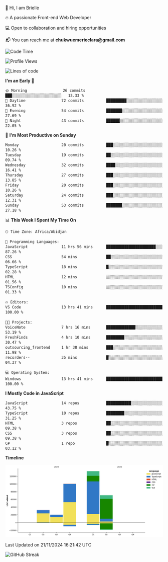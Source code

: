 <div align="left">
  <p>👋 Hi, I am Brielle</p>
  <p>🔥 A passionate Front-end Web Developer</p>
  <p>💻 Open to collaboration and hiring opportunities</p>
  <p>📬 You can reach me at <strong>chukwuemerieclara@gmail.com</strong></p>
</div>


 
 <!--START_SECTION:waka-->
![Code Time](http://img.shields.io/badge/Code%20Time-337%20hrs-blue)

![Profile Views](http://img.shields.io/badge/Profile%20Views-8-blue)

![Lines of code](https://img.shields.io/badge/From%20Hello%20World%20I%27ve%20Written-126.7%20thousand%20lines%20of%20code-blue)

**I'm an Early 🐤** 

```text
🌞 Morning                26 commits          ███░░░░░░░░░░░░░░░░░░░░░░   13.33 % 
🌆 Daytime                72 commits          █████████░░░░░░░░░░░░░░░░   36.92 % 
🌃 Evening                54 commits          ███████░░░░░░░░░░░░░░░░░░   27.69 % 
🌙 Night                  43 commits          ██████░░░░░░░░░░░░░░░░░░░   22.05 % 
```
📅 **I'm Most Productive on Sunday** 

```text
Monday                   20 commits          ███░░░░░░░░░░░░░░░░░░░░░░   10.26 % 
Tuesday                  19 commits          ██░░░░░░░░░░░░░░░░░░░░░░░   09.74 % 
Wednesday                32 commits          ████░░░░░░░░░░░░░░░░░░░░░   16.41 % 
Thursday                 27 commits          ███░░░░░░░░░░░░░░░░░░░░░░   13.85 % 
Friday                   20 commits          ███░░░░░░░░░░░░░░░░░░░░░░   10.26 % 
Saturday                 24 commits          ███░░░░░░░░░░░░░░░░░░░░░░   12.31 % 
Sunday                   53 commits          ███████░░░░░░░░░░░░░░░░░░   27.18 % 
```


📊 **This Week I Spent My Time On** 

```text
🕑︎ Time Zone: Africa/Abidjan

💬 Programming Languages: 
JavaScript               11 hrs 56 mins      ██████████████████████░░░   87.26 % 
CSS                      54 mins             ██░░░░░░░░░░░░░░░░░░░░░░░   06.66 % 
TypeScript               18 mins             █░░░░░░░░░░░░░░░░░░░░░░░░   02.28 % 
HTML                     12 mins             ░░░░░░░░░░░░░░░░░░░░░░░░░   01.56 % 
TSConfig                 10 mins             ░░░░░░░░░░░░░░░░░░░░░░░░░   01.33 % 

🔥 Editors: 
VS Code                  13 hrs 41 mins      █████████████████████████   100.00 % 

🐱‍💻 Projects: 
VoiceNote                7 hrs 16 mins       █████████████░░░░░░░░░░░░   53.19 % 
FreshFinds               4 hrs 10 mins       ████████░░░░░░░░░░░░░░░░░   30.47 % 
outsourcing_frontend     1 hr 38 mins        ███░░░░░░░░░░░░░░░░░░░░░░   11.98 % 
recorders--              35 mins             █░░░░░░░░░░░░░░░░░░░░░░░░   04.37 % 

💻 Operating System: 
Windows                  13 hrs 41 mins      █████████████████████████   100.00 % 
```

**I Mostly Code in JavaScript** 

```text
JavaScript               14 repos            ███████████░░░░░░░░░░░░░░   43.75 % 
TypeScript               10 repos            ████████░░░░░░░░░░░░░░░░░   31.25 % 
HTML                     3 repos             ██░░░░░░░░░░░░░░░░░░░░░░░   09.38 % 
CSS                      3 repos             ██░░░░░░░░░░░░░░░░░░░░░░░   09.38 % 
C#                       1 repo              █░░░░░░░░░░░░░░░░░░░░░░░░   03.12 % 
```



**Timeline**

![Lines of Code chart](https://raw.githubusercontent.com/Brielle28/Brielle28/main/assets/bar_graph.png)


 Last Updated on 21/11/2024 16:21:42 UTC
<!--END_SECTION:waka-->

![GitHub Streak](https://github-readme-streak-stats.herokuapp.com/?user=Brielle28)




